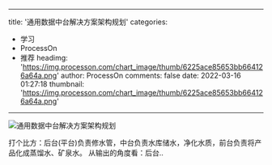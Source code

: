 
---
title: '通用数据中台解决方案架构规划'
categories: 
 - 学习
 - ProcessOn
 - 推荐
headimg: 'https://img.processon.com/chart_image/thumb/6225ace85653bb664126a64a.png'
author: ProcessOn
comments: false
date: 2022-03-16 01:27:18
thumbnail: 'https://img.processon.com/chart_image/thumb/6225ace85653bb664126a64a.png'
---

<div>   
<img class="thumb" alt="通用数据中台解决方案架构规划" src="https://img.processon.com/chart_image/thumb/6225ace85653bb664126a64a.png" referrerpolicy="no-referrer">
<p>打个比方：后台(平台)负责修水管，中台负责水库储水，净化水质，前台负责将产品化成蒸馏水、矿泉水。
从输出的角度看：后台..</p>  
</div>
            